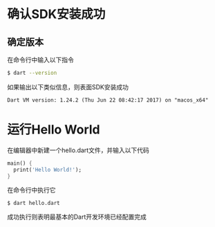 # 确认SDK安装成功

## 确定版本

在命令行中输入以下指令

```bash
$ dart --version
```

如果输出以下类似信息，则表面SDK安装成功

```
Dart VM version: 1.24.2 (Thu Jun 22 08:42:17 2017) on "macos_x64"
```

# 运行Hello World

在编辑器中新建一个hello.dart文件，并输入以下代码

```dart
main() {
  print('Hello World!');
}
```

在命令行中执行它

```
$ dart hello.dart
```

成功执行则表明最基本的Dart开发环境已经配置完成

